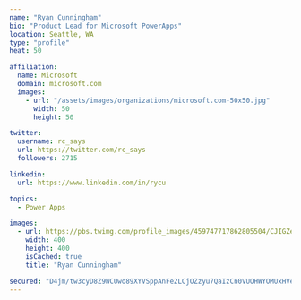 ```yaml
---
name: "Ryan Cunningham"
bio: "Product Lead for Microsoft PowerApps"
location: Seattle, WA
type: "profile"
heat: 50

affiliation:
  name: Microsoft
  domain: microsoft.com
  images:
    - url: "/assets/images/organizations/microsoft.com-50x50.jpg"
      width: 50
      height: 50

twitter:
  username: rc_says
  url: https://twitter.com/rc_says
  followers: 2715

linkedin:
  url: https://www.linkedin.com/in/rycu

topics:
  - Power Apps

images:
  - url: https://pbs.twimg.com/profile_images/459747717862805504/CJIGZejd_400x400.png
    width: 400
    height: 400
    isCached: true
    title: "Ryan Cunningham"

secured: "D4jm/tw3cyD8Z9WCUwo89XYVSppAnFe2LCjOZzyu7QaIzCn0VUOHWYOMUxHVe6B7phiNdiZB1QXsFhLjyBNPA3nqNeRnAT9FCtwP3EjFTB9xaUEBx0h+sAkO21vTeZJmT/MCH9MgKXDWl809R9BBjZpp+ZRqLSiyfrD90JEpmVj25JTAb9c3kuLeo/EoIyBRvtLMwaDOBOAvIJop1mMHYGXvnf4uvZ2SP+0YJSbP57oGTPQvr/YRWZkLieGHLQNB5lBiK2kv/TJEzq+mPZlvPu9Xu8v/wjJFoluB5I63U3x1QSBb+n7EvQNVjd+PKHViPjlhWMXEQkSV3m/Hf+7o7IEwzYIBEHcpJImEic6pWUAfrCH39EkYz0iYOztRrH5hcOpLdwQYJKi6Qm8HvzjRSQCgVpVYikXX9Y62LHZJrYs=;UiNLVdnpZ+djNsiMKrgScA=="
---
```


